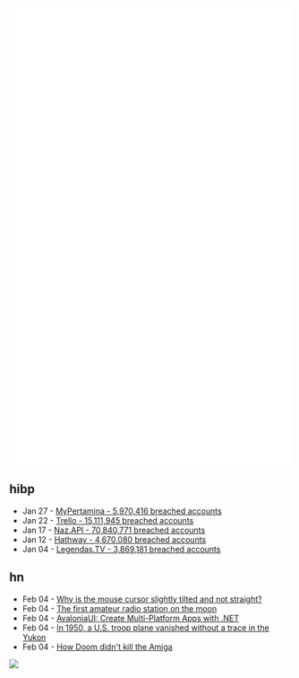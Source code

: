 ![Metrics](https://raw.githubusercontent.com/phixion/phixion/master/metrics.svg)

## hibp

<!--
for https://github.com/phixion/phixion/blob/main/.github/workflows/feeds.yml
-->
<!--START_SECTION:haveibeenpwnd-->
- Jan 27 - [MyPertamina - 5,970,416 breached accounts](https://haveibeenpwned.com/PwnedWebsites#MyPertamina)
- Jan 22 - [Trello - 15,111,945 breached accounts](https://haveibeenpwned.com/PwnedWebsites#Trello)
- Jan 17 - [Naz.API - 70,840,771 breached accounts](https://haveibeenpwned.com/PwnedWebsites#NazApi)
- Jan 12 - [Hathway - 4,670,080 breached accounts](https://haveibeenpwned.com/PwnedWebsites#Hathway)
- Jan 04 - [Legendas.TV - 3,869,181 breached accounts](https://haveibeenpwned.com/PwnedWebsites#LegendasTV)
<!--END_SECTION:haveibeenpwnd-->

## hn

<!--
for https://github.com/phixion/phixion/blob/main/.github/workflows/feeds.yml
-->
<!--START_SECTION:hn-->
- Feb 04 - [Why is the mouse cursor slightly tilted and not straight?](https://ux.stackexchange.com/questions/52336/why-is-the-mouse-cursor-slightly-tilted-and-not-straight)
- Feb 04 - [The first amateur radio station on the moon](https://www.arrl.org/news/the-first-amateur-radio-station-on-the-moon-js1ymg-is-now-transmitting)
- Feb 04 - [AvaloniaUI: Create Multi-Platform Apps with .NET](https://www.avaloniaui.net/)
- Feb 04 - [In 1950, a U.S. troop plane vanished without a trace in the Yukon](https://www.cbc.ca/documentaries/in-1950-a-u-s-troop-plane-carrying-44-passengers-vanished-without-a-trace-in-the-yukon-1.7063704)
- Feb 04 - [How Doom didn't kill the Amiga](https://www.datagubbe.se/afb/)
<!--END_SECTION:hn-->

<!--
for https://yhype.me
-->
![](https://hit.yhype.me/github/profile?user_id=13013670)
